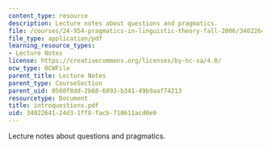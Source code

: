 ```yaml
---
content_type: resource
description: Lecture notes about questions and pragmatics.
file: /courses/24-954-pragmatics-in-linguistic-theory-fall-2006/3402264124d31ff8facb710611acd0e9_introquestions.pdf
file_type: application/pdf
learning_resource_types:
- Lecture Notes
license: https://creativecommons.org/licenses/by-nc-sa/4.0/
ocw_type: OCWFile
parent_title: Lecture Notes
parent_type: CourseSection
parent_uid: 0560f8dd-2b68-6893-b341-49b9aaf74213
resourcetype: Document
title: introquestions.pdf
uid: 34022641-24d3-1ff8-facb-710611acd0e9
---
```

Lecture notes about questions and pragmatics.